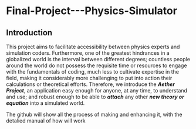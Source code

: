 # Final-Project---Physics-Simulator

## Introduction ##
This project aims to facilitate accessibility between physics experts and simulation coders. Furthermore, one of the greatest hindrances in a globalized world is the interval between different degrees; countless people around the world do not possess the requisite time or resources to engage with the fundamentals of coding, much less to cultivate expertise in the field, making it considerably more challenging to put into action their calculations or theoretical efforts. Therefore, we introduce the ***Aether Project***, an application easy enough for anyone, at any time, to understand and use; and robust enough to be able to ***attach*** any other ***new theory or equation*** into a simulated world.

The github will show all the process of making and enhancing it, with the detalied manual of how will work
